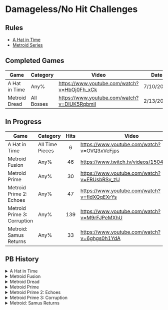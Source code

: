 # Damageless/No Hit Challenges

## Rules

- [A Hat in Time](https://docs.google.com/document/d/1mJKrqnCC5cQtCqUvBbwl0t-mao71gYI3E4IudF2C-vQ/edit?usp=sharing)
- [Metroid Series](http://bombch.us/DRr8)

## Completed Games

| Game | Category | Video | Date |
| --- | --- | --- | --- |
| A Hat in Time | Any% | https://www.youtube.com/watch?v=HbOj0Fh_xCk | 7/10/2022 |
| Metroid Dread | All Bosses | https://www.youtube.com/watch?v=DlUK5RqbmiI | 2/13/2022 |

## In Progress

| Game | Category | Hits | Video | Date |
| --- | --- | :---: | --- | --- |
| A Hat in Time | All Time Pieces | 6 | https://www.youtube.com/watch?v=OVQ3xVeFjps | 8/21/2022 |
| Metroid Fusion | Any% | 46 | https://www.twitch.tv/videos/1504171132 | 6/4/2022 |
| Metroid Prime | Any% | 30 | https://www.youtube.com/watch?v=ERUsbRSy_zU | 1/10/2022 |
| Metroid Prime 2: Echoes | Any% | 47 | https://www.youtube.com/watch?v=fldXQqEXrYs | 1/26/2022 |
| Metroid Prime 3: Corruption | Any% | 139 | https://www.youtube.com/watch?v=M9rFJPeMXhU | 1/15/2022 |
| Metroid: Samus Returns | Any% | 33 | https://www.youtube.com/watch?v=6ghgs0h1YdA | 10/17/2022 |

## PB History

<details><summary>A Hat in Time</summary>
<p>

### Any%

| Hits | Video | Date |
| :---: | --- | :---: |
| 0 | https://www.youtube.com/watch?v=HbOj0Fh_xCk | 7/10/2022 |
| 1 | https://www.youtube.com/watch?v=4vF9fppXa5E | 7/5/2022 |
| 2 | https://www.youtube.com/watch?v=b7qXwVV6YXI | 7/2/2022 |
| 3 | https://www.youtube.com/watch?v=dLOCInAB0Hs | 6/22/2022 |
| 12 | https://www.youtube.com/watch?v=5OBtNdJj4iI | 6/20/2022 |
| 35 | https://www.youtube.com/watch?v=o1ryVaEniTI | 6/20/2022 |
| 38 | https://www.youtube.com/watch?v=yrgTSKdkmqU | 6/16/2022 |
  
### All Time Pieces

| Hits | Video | Date |
| :---: | --- | :---: |
| 6 | https://www.youtube.com/watch?v=OVQ3xVeFjps | 8/21/2022 |
| 8 | https://www.youtube.com/watch?v=1qgO24pOO70 | 8/4/2022 |
| 25 | https://www.youtube.com/watch?v=dllnt81TawA | 8/3/2022 |
| 28 | https://www.youtube.com/watch?v=zEAFuBb2tb0 | 7/22/2022 |
| 42 | https://www.youtube.com/watch?v=imhWxvfKAnw | 7/19/2022 |
| 73 | https://www.youtube.com/watch?v=oW2WnzVhafI | 7/18/2022 |
| 77 | https://www.youtube.com/watch?v=kHdIFxoy5_s | 7/15/2022 |

</p>
</details>

<details><summary>Metroid Fusion</summary>
<p>

| Hits | Video | Date |
| :---: | --- | :---: |
| 46 | https://www.twitch.tv/videos/1504171132 | 6/4/2022 |
| 49 | https://www.twitch.tv/videos/1313188107 | 5/26/2022 |

</p>
</details>

<details><summary>Metroid Dread</summary>
<p>

| Hits | Video | Date |
| :---: | --- | :---: |
| 0 | https://www.youtube.com/watch?v=DlUK5RqbmiI | 2/13/2022 |
| 1 | https://www.youtube.com/watch?v=bhsdTDZU9sY | 12/30/2021 |
| 2 | https://www.youtube.com/watch?v=ZqG2E1ROvLQ | 12/28/2021 |
| 4 | https://www.youtube.com/watch?v=BFsXlFMuvHA | 12/27/2021 |
| 5 | https://www.youtube.com/watch?v=wne8BGk7jCg | 12/26/2021 |
| 10 | https://www.youtube.com/watch?v=egQG-n4OfDA | 11/30/2021 |
| 19 | https://www.youtube.com/watch?v=aCCwDDjJJWo | 11/19/2021 |
| 21 | https://www.youtube.com/watch?v=DXDZWwxeqoI | 11/13/2021 |

</p>
</details>

<details><summary>Metroid Prime</summary>
<p>

| Hits | Video | Date |
| :---: | --- | :---: |
| 30 | https://www.youtube.com/watch?v=ERUsbRSy_zU | 1/10/2022 |
| 38 | https://www.youtube.com/watch?v=bmLJyBLfY5k | 1/5/2022 |
| 87 | https://www.youtube.com/watch?v=q2kyNSA0Zck | 1/2/2022 |

</p>
</details>

<details><summary>Metroid Prime 2: Echoes</summary>
<p>

| Hits | Video | Date |
| :---: | --- | :---: |
| 47 | https://www.youtube.com/watch?v=fldXQqEXrYs | 1/26/2022 |
| 64 | https://www.youtube.com/watch?v=MeiBb08N1uE | 1/6/2022 |

</p>
</details>

<details><summary>Metroid Prime 3: Corruption</summary>
<p>

| Hits | Video | Date |
| :---: | --- | :---: |
| 139 | https://www.youtube.com/watch?v=M9rFJPeMXhU | 1/15/2022 |

</p>
</details>

<details><summary>Metroid: Samus Returns</summary>
<p>

| Hits | Video | Date |
| :---: | --- | :---: |
| 33 | https://www.youtube.com/watch?v=6ghgs0h1YdA | 10/17/2022 |
| 82 | https://www.youtube.com/watch?v=GH8scn7IHx0 | 10/1/2022 |

</p>
</details>

